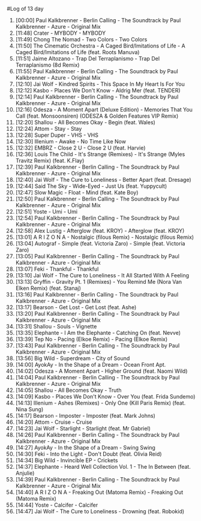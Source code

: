 #Log of 13 day

1. [00:00] Paul Kalkbrenner - Berlin Calling - The Soundtrack by Paul Kalkbrenner - Azure - Original Mix
1. [11:48] Crater - MYBODY - MYBODY
1. [11:49] Chong The Nomad - Two Colors - Two Colors
1. [11:50] The Cinematic Orchestra - A Caged Bird/Imitations of Life - A Caged Bird/Imitations of Life (feat. Roots Manuva)
1. [11:51] Jaime Altozano - Trap Del Terraplanismo - Trap Del Terraplanismo (8d Remix)
1. [11:55] Paul Kalkbrenner - Berlin Calling - The Soundtrack by Paul Kalkbrenner - Azure - Original Mix
1. [12:10] Jai Wolf - Kindred Spirits - This Space In My Heart Is For You
1. [12:12] Kasbo - Places We Don't Know - Aldrig Mer (feat. TENDER)
1. [12:14] Paul Kalkbrenner - Berlin Calling - The Soundtrack by Paul Kalkbrenner - Azure - Original Mix
1. [12:16] Odesza - A Moment Apart (Deluxe Edition) - Memories That You Call (feat. Monsoonsiren) (ODESZA & Golden Features VIP Remix)
1. [12:20] Shallou - All Becomes Okay - Begin (feat. Wales)
1. [12:24] Attom - Stay - Stay
1. [12:28] Super Duper - VHS - VHS
1. [12:30] Illenium - Awake - No Time Like Now
1. [12:32] EMBRZ - Close 2 U - Close 2 U (feat. Harvie)
1. [12:36] Louis The Child - It's Strange (Remixes) - It's Strange (Myles Travitz Remix) (feat. K.Flay)
1. [12:39] Paul Kalkbrenner - Berlin Calling - The Soundtrack by Paul Kalkbrenner - Azure - Original Mix
1. [12:40] Jai Wolf - The Cure to Loneliness - Better Apart (feat. Dresage)
1. [12:44] Said The Sky - Wide-Eyed - Just Us (feat. Yuppycult)
1. [12:47] Slow Magic - Float - Mind (feat. Kate Boy)
1. [12:50] Paul Kalkbrenner - Berlin Calling - The Soundtrack by Paul Kalkbrenner - Azure - Original Mix
1. [12:51] Yoste - Umi - Umi
1. [12:54] Paul Kalkbrenner - Berlin Calling - The Soundtrack by Paul Kalkbrenner - Azure - Original Mix
1. [12:58] Alex Lustig - Afterglow (feat. KROY) - Afterglow (feat. KROY)
1. [13:01] A R I Z O N A - Nostalgic (filous Remix) - Nostalgic (filous Remix)
1. [13:04] Autograf - Simple (feat. Victoria Zaro) - Simple (feat. Victoria Zaro)
1. [13:05] Paul Kalkbrenner - Berlin Calling - The Soundtrack by Paul Kalkbrenner - Azure - Original Mix
1. [13:07] Feki - Thankful - Thankful
1. [13:10] Jai Wolf - The Cure to Loneliness - It All Started With A Feeling
1. [13:13] Gryffin - Gravity Pt. 1 (Remixes) - You Remind Me (Nora Van Elken Remix) (feat. Stanaj)
1. [13:16] Paul Kalkbrenner - Berlin Calling - The Soundtrack by Paul Kalkbrenner - Azure - Original Mix
1. [13:17] Bearson - Get Lost - Get Lost (feat. Ashe)
1. [13:20] Paul Kalkbrenner - Berlin Calling - The Soundtrack by Paul Kalkbrenner - Azure - Original Mix
1. [13:31] Shallou - Souls - Vignette
1. [13:35] Elephante - I Am the Elephante - Catching On (feat. Nevve)
1. [13:39] Tep No - Pacing (Elkoe Remix) - Pacing (Elkoe Remix)
1. [13:43] Paul Kalkbrenner - Berlin Calling - The Soundtrack by Paul Kalkbrenner - Azure - Original Mix
1. [13:56] Big Wild - Superdream - City of Sound
1. [14:00] AyokAy - In the Shape of a Dream - Ocean Front Apt.
1. [14:02] Odesza - A Moment Apart - Higher Ground (feat. Naomi Wild)
1. [14:04] Paul Kalkbrenner - Berlin Calling - The Soundtrack by Paul Kalkbrenner - Azure - Original Mix
1. [14:05] Shallou - All Becomes Okay - Truth
1. [14:09] Kasbo - Places We Don't Know - Over You (feat. Frida Sundemo)
1. [14:13] Illenium - Ashes (Remixes) - Only One (Kill Paris Remix) (feat. Nina Sung)
1. [14:17] Bearson - Imposter - Imposter (feat. Mark Johns)
1. [14:20] Attom - Cruise - Cruise
1. [14:23] Jai Wolf - Starlight - Starlight (feat. Mr Gabriel)
1. [14:26] Paul Kalkbrenner - Berlin Calling - The Soundtrack by Paul Kalkbrenner - Azure - Original Mix
1. [14:27] AyokAy - In the Shape of a Dream - Swing Swing
1. [14:30] Feki - Into the Light - Don't Doubt (feat. Olivia Reid)
1. [14:34] Big Wild - Invincible EP - Crickets
1. [14:37] Elephante - Heard Well Collection Vol. 1 - The In Between (feat. Anjulie)
1. [14:39] Paul Kalkbrenner - Berlin Calling - The Soundtrack by Paul Kalkbrenner - Azure - Original Mix
1. [14:40] A R I Z O N A - Freaking Out (Matoma Remix) - Freaking Out (Matoma Remix)
1. [14:44] Yoste - Calcifer - Calcifer
1. [14:47] Jai Wolf - The Cure to Loneliness - Drowning (feat. Robokid)
